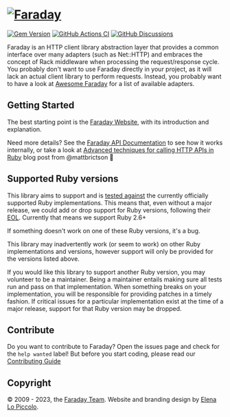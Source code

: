 # [![Faraday](./docs/assets/img/repo-card-slim.png)][website]

[![Gem Version](https://badge.fury.io/rb/faraday.svg)](https://rubygems.org/gems/faraday)
[![GitHub Actions CI](https://github.com/lostisland/faraday/workflows/CI/badge.svg)](https://github.com/lostisland/faraday/actions?query=workflow%3ACI)
[![GitHub Discussions](https://img.shields.io/github/discussions/lostisland/faraday?logo=github)](https://github.com/lostisland/faraday/discussions)

Faraday is an HTTP client library abstraction layer that provides a common interface over many
adapters (such as Net::HTTP) and embraces the concept of Rack middleware when processing the request/response cycle.
You probably don't want to use Faraday directly in your project, as it will lack an actual client library to perform
requests. Instead, you probably want to have a look at [Awesome Faraday][awesome] for a list of available adapters.

## Getting Started

The best starting point is the [Faraday Website][website], with its introduction and explanation.

Need more details? See the [Faraday API Documentation][apidoc] to see how it works internally, or take a look at [Advanced techniques for calling HTTP APIs in Ruby](https://mattbrictson.com/blog/advanced-http-techniques-in-ruby) blog post from @mattbrictson 🚀

## Supported Ruby versions

This library aims to support and is [tested against][actions] the currently officially supported Ruby
implementations. This means that, even without a major release, we could add or drop support for Ruby versions,
following their [EOL](https://endoflife.date/ruby).
Currently that means we support Ruby 2.6+

If something doesn't work on one of these Ruby versions, it's a bug.

This library may inadvertently work (or seem to work) on other Ruby
implementations and versions, however support will only be provided for the versions listed
above.

If you would like this library to support another Ruby version, you may
volunteer to be a maintainer. Being a maintainer entails making sure all tests
run and pass on that implementation. When something breaks on your
implementation, you will be responsible for providing patches in a timely
fashion. If critical issues for a particular implementation exist at the time
of a major release, support for that Ruby version may be dropped.

## Contribute

Do you want to contribute to Faraday?
Open the issues page and check for the `help wanted` label!
But before you start coding, please read our [Contributing Guide][contributing]

## Copyright

&copy; 2009 - 2023, the [Faraday Team][faraday_team]. Website and branding design by [Elena Lo Piccolo](https://elelopic.design).

[awesome]: https://github.com/lostisland/awesome-faraday/#adapters
[website]: https://lostisland.github.io/faraday
[faraday_team]: https://lostisland.github.io/faraday/team
[contributing]: https://github.com/lostisland/faraday/blob/master/.github/CONTRIBUTING.md
[apidoc]: https://www.rubydoc.info/github/lostisland/faraday
[actions]: https://github.com/lostisland/faraday/actions
[jruby]: http://jruby.org/
[rubinius]: http://rubini.us/
[license]: LICENSE.md
